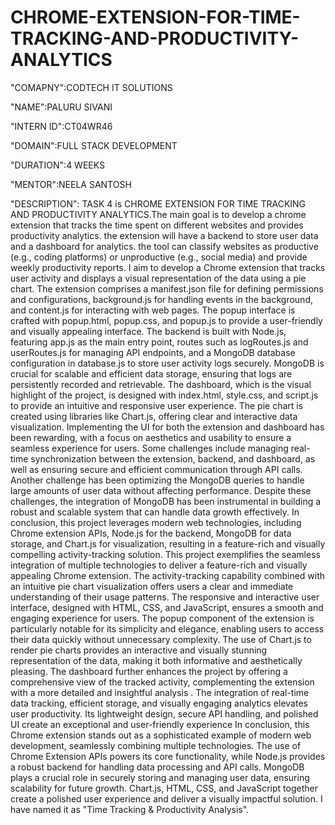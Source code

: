 # CHROME-EXTENSION-FOR-TIME-TRACKING-AND-PRODUCTIVITY-ANALYTICS

"COMAPNY":CODTECH IT SOLUTIONS

"NAME":PALURU SIVANI

"INTERN ID":CT04WR46

"DOMAIN":FULL STACK DEVELOPMENT

"DURATION":4 WEEKS

"MENTOR":NEELA SANTOSH

"DESCRIPTION":
TASK 4 is CHROME EXTENSION FOR TIME TRACKING AND PRODUCTIVITY ANALYTICS.The main goal is to develop a chrome extension that tracks the time spent on different websites and provides productivity analytics. the extension will have a backend to store user data and a dashboard for analytics. the tool can classify websites as productive (e.g., coding platforms) or unproductive (e.g., social media) and provide weekly productivity reports. I aim to develop a Chrome extension that tracks user activity and displays a visual representation of the data using a pie chart. The extension comprises a manifest.json file for defining permissions and configurations, background.js for handling events in the background, and content.js for interacting with web pages. The popup interface is crafted with popup.html, popup.css, and popup.js to provide a user-friendly and visually appealing interface. The backend is built with Node.js, featuring app.js as the main entry point, routes such as logRoutes.js and userRoutes.js for managing API endpoints, and a MongoDB database configuration in database.js to store user activity logs securely. MongoDB is crucial for scalable and efficient data storage, ensuring that logs are persistently recorded and retrievable. The dashboard, which is the visual highlight of the project, is designed with index.html, style.css, and script.js to provide an intuitive and responsive user experience. The pie chart is created using libraries like Chart.js, offering clear and interactive data visualization. Implementing the UI for both the extension and dashboard has been rewarding, with a focus on aesthetics and usability to ensure a seamless experience for users. Some challenges include managing real-time synchronization between the extension, backend, and dashboard, as well as ensuring secure and efficient communication through API calls. Another challenge has been optimizing the MongoDB queries to handle large amounts of user data without affecting performance. Despite these challenges, the integration of MongoDB has been instrumental in building a robust and scalable system that can handle data growth effectively. In conclusion, this project leverages modern web technologies, including Chrome extension APIs, Node.js for the backend, MongoDB for data storage, and Chart.js for visualization, resulting in a feature-rich and visually compelling activity-tracking solution. This project exemplifies the seamless integration of multiple technologies to deliver a feature-rich and visually appealing Chrome extension. The activity-tracking capability combined with an intuitive pie chart visualization offers users a clear and immediate understanding of their usage patterns. The responsive and interactive user interface, designed with HTML, CSS, and JavaScript, ensures a smooth and engaging experience for users. The popup component of the extension is particularly notable for its simplicity and elegance, enabling users to access their data quickly without unnecessary complexity. The use of Chart.js to render pie charts provides an interactive and visually stunning representation of the data, making it both informative and aesthetically pleasing. The dashboard further enhances the project by offering a comprehensive view of the tracked activity, complementing the extension with a more detailed and insightful analysis . The integration of real-time data tracking, efficient storage, and visually engaging analytics elevates user productivity. Its lightweight design, secure API handling, and polished UI create an exceptional and user-friendly experience In conclusion, this Chrome extension stands out as a sophisticated example of modern web development, seamlessly combining multiple technologies. The use of Chrome Extension APIs powers its core functionality, while Node.js provides a robust backend for handling data processing and API calls. MongoDB plays a crucial role in securely storing and managing user data, ensuring scalability for future growth. Chart.js, HTML, CSS, and JavaScript together create a polished user experience and deliver a visually impactful solution. I have named it as "Time Tracking & Productivity Analysis".
